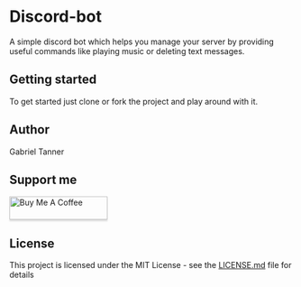 # Discord-bot
A simple discord bot which helps you manage your server by providing useful commands like playing music or deleting text messages.

## Getting started
To get started just clone or fork the project and play around with it.

## Author
Gabriel Tanner

## Support me
<a href="https://www.buymeacoffee.com/gabrieltanner" target="_blank"><img src="https://www.buymeacoffee.com/assets/img/custom_images/orange_img.png" alt="Buy Me A Coffee" style="height: 41px !important;width: 174px !important;box-shadow: 0px 3px 2px 0px rgba(190, 190, 190, 0.5) !important;-webkit-box-shadow: 0px 3px 2px 0px rgba(190, 190, 190, 0.5) !important;" ></a>

## License
This project is licensed under the MIT License - see the [LICENSE.md](LICENSE) file for details
